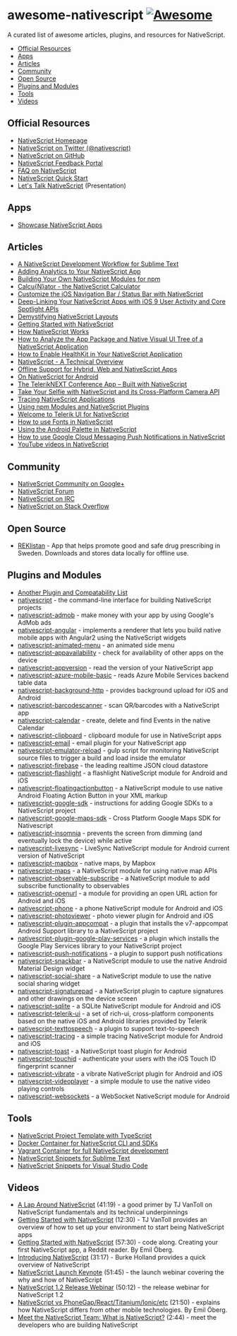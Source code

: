 # awesome-nativescript [![Awesome](https://cdn.rawgit.com/sindresorhus/awesome/d7305f38d29fed78fa85652e3a63e154dd8e8829/media/badge.svg)](https://github.com/sindresorhus/awesome)

A curated list of awesome articles, plugins, and resources for NativeScript.

 * [Official Resources](#official-resources)
 * [Apps](#apps)
 * [Articles](#articles)
 * [Community](#community)
 * [Open Source](#open-source)
 * [Plugins and Modules](#plugins-and-modules)
 * [Tools](#tools)
 * [Videos](#videos)

## Official Resources

* [NativeScript Homepage](http://nativescript.org/)
* [NativeScript on Twitter (@nativescript)](https://twitter.com/nativescript)
* [NativeScript on GitHub](https://github.com/NativeScript)
* [NativeScript Feedback Portal](https://nativescript.ideas.aha.io/ideas)
* [FAQ on NativeScript](http://www.telerik.com/nativescript/faq)
* [NativeScript Quick Start](http://nativescript.github.io/quick-start/)
* [Let's Talk NativeScript](http://slides.com/telerikdevrel/nativescript#/) (Presentation)

## Apps

* [Showcase NativeScript Apps](https://www.nativescript.org/showcases)

## Articles

* [A NativeScript Development Workflow for Sublime Text](http://developer.telerik.com/featured/a-nativescript-development-workflow-for-sublime-text/)
* [Adding Analytics to Your NativeScript App](https://www.nativescript.org/blog/adding-analytics-to-your-nativescript-app)
* [Building Your Own NativeScript Modules for npm](http://developer.telerik.com/featured/building-your-own-nativescript-modules-for-npm/)
* [Calcu{N}ator - the NativeScript Calculator](https://www.nativescript.org/blog/calcunator-the-nativescript-calculator)
* [Customize the iOS Navigation Bar / Status Bar with NativeScript](http://developer.telerik.com/featured/customizing-ios-navigation-bar-status-bar-nativescript/)
* [Deep-Linking Your NativeScript Apps with iOS 9 User Activity and Core Spotlight APIs](https://www.nativescript.org/blog/deep-linking-your-nativescripts-apps-with-ios-9-user-activity-and-core-spotlight-apis)
* [Demystifying NativeScript Layouts](https://www.nativescript.org/blog/demystifying-nativescript-layouts)
* [Getting Started with NativeScript](http://developer.telerik.com/featured/getting-started-nativescript/)
* [How NativeScript Works](http://developer.telerik.com/featured/nativescript-works/)
* [How to Analyze the App Package and Native Visual UI Tree of a NativeScript Application](https://www.nativescript.org/blog/how-to-analyze-the-app-package-and-native-visual-ui-tree-of-a-nativescript-application)
* [How to Enable HealthKit in Your NativeScript Application](https://www.nativescript.org/blog/how-to-enable-healthkit-in-your-nativescript-application)
* [NativeScript - A Technical Overview](http://developer.telerik.com/featured/nativescript-a-technical-overview/)
* [Offline Support for Hybrid, Web and NativeScript Apps](http://developer.telerik.com/products/offline-support-for-hybrid-web-and-nativescript-apps/)
* [On NativeScript for Android](http://developer.telerik.com/featured/nativescript-android/)
* [The TelerikNEXT Conference App – Built with NativeScript](http://developer.telerik.com/featured/the-teleriknext-conference-app-built-with-nativescript/)
* [Take Your Selfie with NativeScript and its Cross-Platform Camera API](https://www.nativescript.org/blog/take-your-selfie-with-nativescript-and-its-cross-platform-camera-api)
* [Tracing NativeScript Applications](https://www.nativescript.org/blog/tracing-nativescript-applications)
* [Using npm Modules and NativeScript Plugins](https://www.nativescript.org/blog/using-npm-modules-and-nativescript-plugins)
* [Welcome to Telerik UI for NativeScript](https://www.nativescript.org/blog/welcome-to-telerik-ui-for-nativescript)
* [How to use Fonts in NativeScript](http://fluentreports.com/blog/?p=109)
* [Using the Android Palette in NativeScript](http://bradmartin.net/2016/01/19/using-the-android-palette-with-nativescript/)
* [How to use Google Cloud Messaging Push Notifications in NativeScript](http://bradmartin.net/2015/12/28/use-google-cloud-messaging-for-push-notifications-with-nativescript/)
* [YouTube videos in NativeScript](http://bradmartin.net/2016/01/25/videos-in-a-nativescript-app/)

## Community

* [NativeScript Community on Google+](https://plus.google.com/u/0/communities/117408587889337015711)
* [NativeScript Forum](https://groups.google.com/forum/#!forum/nativescript)
* [NativeScript on IRC](http://webchat.freenode.net/?channels=nativescript)
* [NativeScript on Stack Overflow](http://stackoverflow.com/questions/tagged/nativescript)

## Open Source
* [REKlistan](https://github.com/emiloberg/oppna-program-reklistan-app) - App that helps promote good and safe drug prescribing in Sweden. Downloads and stores data locally for offline use.

## Plugins and Modules

* [Another Plugin and Compatability List](https://github.com/nathanaela/nativescript-plugins)
* [nativescript](https://www.npmjs.com/package/nativescript) - the command-line interface for building NativeScript projects
* [nativescript-admob](https://www.npmjs.com/package/nativescript-admob) - make money with your app by using Google's AdMob ads
* [nativescript-angular](https://www.npmjs.com/package/nativescript-angular) - implements a renderer that lets you build native mobile apps with Angular2 using the NativeScript widgets
* [nativescript-animated-menu](https://www.npmjs.com/package/nativescript-animated-menu) - an animated side menu
* [nativescript-appavailability](https://www.npmjs.com/package/nativescript-appavailability) - check for availability of other apps on the device
* [nativescript-appversion](https://www.npmjs.com/package/nativescript-appversion) - read the version of your NativeScript app
* [nativescript-azure-mobile-basic](https://www.npmjs.com/package/nativescript-azure-mobile-basic) - reads Azure Mobile Services backend table data
* [nativescript-background-http](https://www.npmjs.com/package/nativescript-background-http) - provides background upload for iOS and Android
* [nativescript-barcodescanner](https://www.npmjs.com/package/nativescript-barcodescanner) - scan QR/barcodes with a NativeScript app
* [nativescript-calendar](https://www.npmjs.com/package/nativescript-calendar) - create, delete and find Events in the native Calendar
* [nativescript-clipboard](https://www.npmjs.com/package/nativescript-clipboard) - clipboard module for use in NativeScript apps
* [nativescript-email](https://www.npmjs.com/package/nativescript-email) - email plugin for your NativeScript app
* [nativescript-emulator-reload](https://www.npmjs.com/package/nativescript-emulator-reload) - gulp script for monitoring NativeScript source files to trigger a build and load inside the emulator
* [nativescript-firebase](https://www.npmjs.com/package/nativescript-plugin-firebase) - the leading realtime JSON cloud datastore
* [nativescript-flashlight](https://www.npmjs.com/package/nativescript-flashlight) - a flashlight NativeScript module for Android and iOS
* [nativescript-floatingactionbutton](https://www.npmjs.com/package/nativescript-floatingactionbutton) - a NativeScript module to use native Android Floating Action Button in your XML markup
* [nativescript-google-sdk](https://www.npmjs.com/package/nativescript-google-sdk) - instructions for adding Google SDKs to a NativeScript project
* [nativescript-google-maps-sdk](https://github.com/dapriett/nativescript-google-maps-sdk) - Cross Platform Google Maps SDK for Nativescript
* [nativescript-insomnia](https://www.npmjs.com/package/nativescript-insomnia) - prevents the screen from dimming (and eventually lock the device) while active
* [nativescript-livesync](https://www.npmjs.com/package/nativescript-livesync) - LiveSync NativeScript module for Android current version of NativeScript
* [nativescript-mapbox](https://www.npmjs.com/package/nativescript-mapbox) - native maps, by Mapbox
* [nativescript-maps](https://www.npmjs.com/package/nativescript-maps) - a NativeScript module for using native map APIs
* [nativescript-observable-subscribe](https://www.npmjs.com/package/nativescript-observable-subscribe) - a NativeScript module to add subscribe functionality to observables
* [nativescript-openurl](https://www.npmjs.com/package/nativescript-openurl) - a module for providing an open URL action for Android and iOS
* [nativescript-phone](https://www.npmjs.com/package/nativescript-phone) - a phone NativeScript module for Android and iOS
* [nativescript-photoviewer](https://github.com/manijak/nativescript-photoviewer) - photo viewer plugin for Android and iOS
* [nativescript-plugin-appcompat](https://www.npmjs.com/package/nativescript-plugin-appcompat) - a plugin that installs the v7-appcompat Android Support library to a NativeScript project
* [nativescript-plugin-google-play-services](https://www.npmjs.com/package/nativescript-plugin-google-play-services) - a plugin which installs the Google Play Services library to your NativeScript project
* [nativescript-push-notifications](https://www.npmjs.com/package/nativescript-push-notifications) - a plugin to support push notifications
* [nativescript-snackbar](https://www.npmjs.com/package/nativescript-snackbar) - a NativeScript module to use the native Android Material Design widget
* [nativescript-social-share](https://www.npmjs.com/package/nativescript-social-share) - a NativeScript module to use the native social sharing widget
* [nativescript-signaturepad](https://www.npmjs.com/package/nativescript-signaturepad) - a NativeScript plugin to capture signatures and other drawings on the device screen
* [nativescript-sqlite](https://www.npmjs.com/package/nativescript-sqlite) - a SQLite NativeScript module for Android and iOS
* [nativescript-telerik-ui](https://www.npmjs.com/package/nativescript-telerik-ui) - a set of rich-ui, cross-platform components based on the native iOS and Android libraries provided by Telerik
* [nativescript-texttospeech](https://www.npmjs.com/package/nativescript-texttospeech) - a plugin to support text-to-speech
* [nativescript-tracing](https://www.npmjs.com/package/nativescript-tracing) - a simple tracing NativeScript module for Android and iOS
* [nativescript-toast](https://www.npmjs.com/package/nativescript-toast) - a NativeScript toast plugin for Android
* [nativescript-touchid](https://www.npmjs.com/package/nativescript-touchid) - authenticate your users with the iOS Touch ID fingerprint scanner
* [nativescript-vibrate](https://www.npmjs.com/package/nativescript-vibrate) - a vibrate NativeScript plugin for Android and iOS
* [nativescript-videoplayer](https://www.npmjs.com/package/nativescript-videoplayer) - a simple module to use the native video playing controls
* [nativescript-websockets](https://www.npmjs.com/package/nativescript-websockets) - a WebSocket NativeScript module for Android

## Tools

* [NativeScript Project Template with TypeScript](https://github.com/hdeshev/nativescript-ts-hello)
* [Docker Container for NativeScript CLI and SDKs](https://github.com/oren/docker-nativescript)
* [Vagrant Container for full NativeScript development](https://github.com/nathanaela/nativescript-vm)
* [NativeScript Snippets for Sublime Text](https://github.com/tsvetan-ganev/nativescript-sublime-snippets)
* [NativeScript Snippets for Visual Studio Code](https://github.com/tsvetan-ganev/nativescript-vscode-snippets)

## Videos

* [A Lap Around NativeScript](https://youtu.be/HWboi_9aba8) (41:19) - a good primer by TJ VanToll on NativeScript fundamentals and its technical underpinnings
* [Getting Started with NativeScript](https://youtu.be/rsCT5fpES4Q) (12:30) - TJ VanToll provides an overview of how to set up your environment to start being NativeScript apps
* [Getting Started with NativeScript](https://www.youtube.com/watch?v=MhwBpVRfljU) (57:30) - code along. Creating your first NativeScript app, a Reddit reader. By Emil Öberg.
* [Introducing NativeScript](https://youtu.be/umC11SeqtZw) (31:17) - Burke Holland provides a quick overview of NativeScript
* [NativeScript Launch Keynote](https://youtu.be/8hr4E9eodS4) (51:45) - the launch webinar covering the why and how of NativeScript
* [NativeScript 1.2 Release Webinar](https://youtu.be/binVpBThb0A) (50:12) - the release webinar for NativeScript 1.2
* [NativeScript vs PhoneGap/React/Titanium/Ionic/etc](https://www.youtube.com/watch?v=R98cdsq1qxA) (21:50) - explains how NativeScript differs from other mobile technologies. By Emil Öberg.
* [Meet the NativeScript Team: What is NativeScript?](https://youtu.be/yGcAOwWyYXY) (2:44) - meet the developers who are building NativeScript
